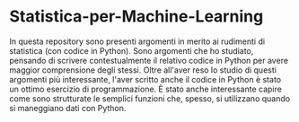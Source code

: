 # Statistica-per-Machine-Learning
In questa repository sono presenti argomenti in merito ai rudimenti di statistica (con codice in Python).
Sono argomenti che ho studiato, pensando di scrivere contestualmente il relativo codice in Python per avere maggior comprensione degli stessi. 
Oltre all'aver reso lo studio di questi argomenti più interessante, l'aver scritto anche il codice in Python è stato un ottimo esercizio di programmazione. È stato anche interessante capire come sono strutturate le semplici funzioni che, spesso, si utilizzano quando si maneggiano dati con Python.

